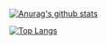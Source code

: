 [![Anurag's github stats](https://github-readme-stats.vercel.app/api?username=notcoderjack&show_icons=true?theme=radical)](https://github.com/anuraghazra/github-readme-stats)

[![Top Langs](https://github-readme-stats.vercel.app/api/top-langs/?username=notcoderjack&layout=compact?theme=radical)](https://github.com/anuraghazra/github-readme-stats)
